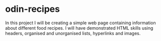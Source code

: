 # odin-recipes
In this project I will be creating a simple web page containing information about different food recipes. I will have demonstrated HTML skills using headers, organised and unorganised lists, hyperlinks and images.